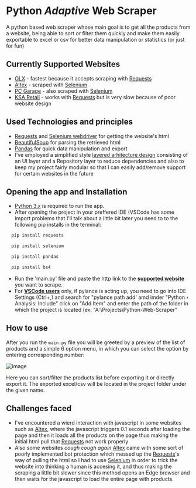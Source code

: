 # Python *Adaptive* Web Scraper
A python based web scraper whose main goal is to get all the products from a website, being able to sort or filter them quickly and make them easily exportable to excel or csv for better data manipulation or statistics (or just for fun)

## Currently Supported Websites
* [OLX](https://www.olx.ro/ "olx.ro") - fastest because it accepts scraping with [Requests](https://pypi.org/project/requests/)
* [Altex](https://altex.ro/ "altex.ro") - scraped with [Selenium](https://pypi.org/project/selenium/)
* [PC Garage](https://www.pcgarage.ro/ "pcgarage.ro") - also scraped with [Selenium](https://pypi.org/project/selenium/)
* [KSA Retail](https://ksaretail.ro/ "ksaretail.ro") - works with [Requests](https://pypi.org/project/requests/) but is very slow because of poor website design

## Used Technologies and principles
* [Requests](https://pypi.org/project/requests/) and [Selenium webdriver](https://pypi.org/project/selenium/) for getting the website's html
* [BeautifulSoup](https://pypi.org/project/beautifulsoup4/) for parsing the retrieved html
* [Pandas](https://pypi.org/project/pandas/) for quick data manipulation and export
* I've employed a simplified style [layered arhitecture design](https://www.baeldung.com/cs/layered-architecture) consisting of an UI layer and a Repository layer to reduce dependencies and also to keep my project fairly modular so that I can easily add/remove support for certain websites in the future

## Opening the app and Installation
* [Python 3.x](https://www.python.org/downloads/) is required to run the app.
* After opening the project in your preffered IDE (VSCode has some import problems that I'll talk about a little bit later you need to to the following pip installs in the terminal:
```bash
  pip install requests
```
```bash
  pip install selenium
```
```bash
  pip install pandas
```
```bash
  pip install bs4
```
* Run the 'main.py' file and paste the http link to the [**supported website**](#currently-supported-websites) you want to scrape.
* For [**VSCode users**](https://i.ytimg.com/vi/Ux5cQbO_ybw/maxresdefault.jpg) only, if pylance is acting up, you need to go into IDE Settings (Ctrl+,) and search for "pylance path add' amd imder "Python › Analysis: Include" click on "Add Item" and enter the path of the folder in which the project is located (ex: "A:\Projects\Python-Web-Scraper"

## How to use
After you run the `main.py` file you will be greeted by a preview of the list of products and a simple 6 option menu, in which you can select the option by entering corresponding number:

![image](https://user-images.githubusercontent.com/50325644/222268085-04e2c9c8-5e33-45df-bc66-892f0be31de6.png)

Here you can sort/filter the products list before exporting it or directly export it. The exported excel/csv will be located in the project folder under the given name.
## Challenges faced
* I've encountered a wierd interaction with javascript in some websites such as [Altex](https://altex.ro/ "altex.ro"), where the javascript triggers 0.1 seconds after loading the page and then it loads all the products on the page thus making the initial html pull that [Requests](https://pypi.org/project/requests/) not work properly
* Also some websites *cough cough again* [Altex](https://altex.ro/ "altex.ro") came with some sort of poorly implemented bot protection which messed up the [Requests](https://pypi.org/project/requests/)'s way of pulling the html so I had to use [Selenium](https://pypi.org/project/selenium/) in order to trick the website into thinking a human is accesing it, and thus making the scraping a little bit slower since this method opens an Edge browser and then waits for the javascript to load the entire page with products.
